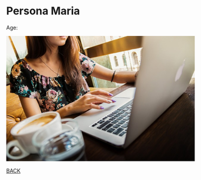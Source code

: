 # Persona Maria
Age:

![Maria](https://github.com/k3larra/commuter/raw/master/images/apple-1851464_640.jpg)

[BACK](Readme.md)
